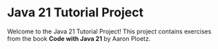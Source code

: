 # Java 21 Tutorial Project

Welcome to the Java 21 Tutorial Project! This project contains exercises from the book **Code with Java 21** by Aaron Ploetz.